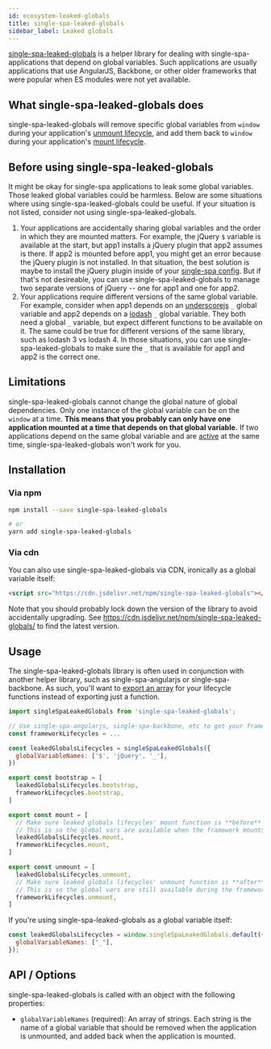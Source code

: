 ```yaml
---
id: ecosystem-leaked-globals
title: single-spa-leaked-globals
sidebar_label: Leaked globals
---
```


[single-spa-leaked-globals](https://github.com/single-spa/single-spa-leaked-globals) is a helper library for dealing with single-spa-applications
that depend on global variables. Such applications are usually applications that use AngularJS, Backbone, or other older frameworks
that were popular when ES modules were not yet available.

## What single-spa-leaked-globals does

single-spa-leaked-globals will remove specific global variables from `window` during your application's
[unmount lifecycle](/docs/building-applications#unmount), and add them back to `window` during your application's
[mount lifecycle](/docs/building-applications#mount).

## Before using single-spa-leaked-globals

It might be okay for single-spa applications to leak some global variables. Those leaked global variables could be harmless. Below are some
situations where using single-spa-leaked-globals could be useful. If your situation is not listed, consider not using single-spa-leaked-globals.

1. Your applications are accidentally sharing global variables and the order in which they are mounted matters. For example, the jQuery `$` variable
   is available at the start, but app1 installs a jQuery plugin that app2 assumes is there. If app2 is mounted
   before app1, you might get an error because the jQuery plugin is not installed. In that situation, the best solution is maybe to install
   the jQuery plugin inside of your [single-spa config](/docs/configuration). But if that's not desireable, you can use single-spa-leaked-globals
   to manage two separate versions of jQuery -- one for app1 and one for app2.
2. Your applications require different versions of the same global variable. For example, consider when app1 depends on
   an [underscorejs](https://underscorejs.org/) `_` global variable and app2 depends on a [lodash](https://lodash.com/) `_` global variable.
   They both need a global `_` variable, but expect different functions to be available on it. The same could be true for different versions of the
   same library, such as lodash 3 vs lodash 4. In those situations, you can use single-spa-leaked-globals to make sure the `_` that is available
   for app1 and app2 is the correct one.

## Limitations

single-spa-leaked-globals cannot change the global nature of global dependencies. Only one instance of the global variable can be on the
`window` at a time. **This means that you probably can only have one application mounted at a time that depends on that global variable.**
If two applications depend on the same global variable and are [active](/docs/configuration#activity-function) at the same time,
single-spa-leaked-globals won't work for you.

## Installation

### Via npm

```sh
npm install --save single-spa-leaked-globals

# or
yarn add single-spa-leaked-globals
```

### Via cdn

You can also use single-spa-leaked-globals via CDN, ironically as a global variable itself:

```html
<script src="https://cdn.jsdelivr.net/npm/single-spa-leaked-globals"></script>
```

Note that you should probably lock down the version of the library to avoid accidentally upgrading. See
https://cdn.jsdelivr.net/npm/single-spa-leaked-globals/ to find the latest version.

## Usage

The single-spa-leaked-globals library is often used in conjunction with another helper library, such as
single-spa-angularjs or single-spa-backbone. As such, you'll want to
[export an array](/docs/building-applications#registered-application-lifecycle) for your lifecycle functions
instead of exporting just a function.

```js
import singleSpaLeakedGlobals from 'single-spa-leaked-globals';

// Use single-spa-angularjs, single-spa-backbone, etc to get your framework specific lifecycles
const frameworkLifecycles = ...

const leakedGlobalsLifecycles = singleSpaLeakedGlobals({
  globalVariableNames: ['$', 'jQuery', '_'],
})

export const bootstrap = [
  leakedGlobalsLifecycles.bootstrap,
  frameworkLifecycles.bootstrap,
]

export const mount = [
  // Make sure leaked globals lifecycles' mount function is **before** other lifecycles' mount
  // This is so the global vars are available when the framework mounts
  leakedGlobalsLifecycles.mount,
  frameworkLifecycles.mount,
]

export const unmount = [
  leakedGlobalsLifecycles.unmount,
  // Make sure leaked globals lifecycles' unmount function is **after** other lifecycles' unmount
  // This is so the global vars are still available during the framework unmount lifecycle function.
  frameworkLifecycles.unmount,
]
```

If you're using single-spa-leaked-globals as a global variable itself:

```js
const leakedGlobalsLifecycles = window.singleSpaLeakedGlobals.default({
  globalVariableNames: ["_"],
});
```

## API / Options

single-spa-leaked-globals is called with an object with the following properties:

- `globalVariableNames` (required): An array of strings. Each string is the name of a global variable that should
  be removed when the application is unmounted, and added back when the application is mounted.
